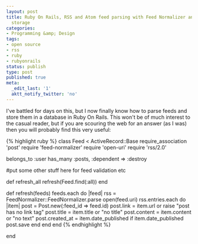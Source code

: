```yaml
---
layout: post
title: Ruby On Rails, RSS and Atom feed parsing with Feed Normalizer and subsequent
  storage
categories:
- Programming &amp; Design
tags:
- open source
- rss
- ruby
- rubyonrails
status: publish
type: post
published: true
meta:
  _edit_last: '1'
  aktt_notify_twitter: 'no'
---
```

I've battled for days on this, but I now finally know how to parse feeds and store them in a database in Ruby On Rails. This won't be of much interest to the casual reader, but if you are scouring the web for an answer (as I was) then you will probably find this very useful:

{% highlight ruby %}
class Feed &lt; ActiveRecord::Base
require_association 'post'
require 'feed-normalizer'
require 'open-uri'
require 'rss/2.0'

belongs_to :user
has_many :posts, :dependent =&gt; :destroy

#put some other stuff here for feed validation etc

def refresh_all
    refresh(Feed.find(:all))
end

def refresh(feeds)
    feeds.each do |feed|
        rss = FeedNormalizer::FeedNormalizer.parse open(feed.uri)
        rss.entries.each  do |item|
            post = Post.new(:feed_id =&gt; feed.id)
            post.link = item.url or raise "post has no link tag"
            post.title = item.title or "no title"
            post.content = item.content or "no text"
            post.created_at = item.date_published if item.date_published
            post.save
        end
    end
end
{% endhighlight %}

end
